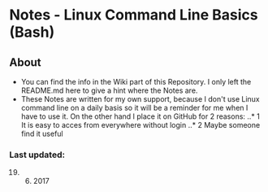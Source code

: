 # Notes - Linux Command Line Basics (Bash)

## About

* You can find the info in the Wiki part of this Repository. I only left the README.md here to give a hint where the Notes are. 
* These Notes are written for my own support, because I don't use Linux command line on a daily basis so it will be a reminder for me when I have to use it. On the other hand I place it on GitHub for 2 reasons: 
..* 1 It is easy to acces from everywhere without login
..* 2 Maybe someone find it useful

### Last updated:
19. 06. 2017
